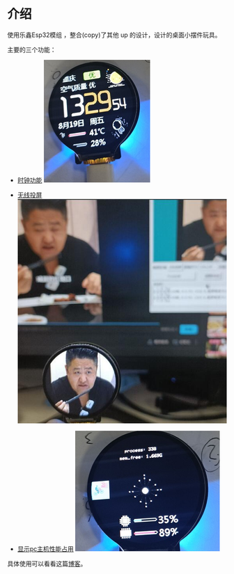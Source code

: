 # 介绍

使用乐鑫Esp32模组 ，整合(copy)了其他 up 的设计，设计的桌面小摆件玩具。

主要的三个功能：

- [时钟功能](https://www.bilibili.com/video/BV1vB4y1r7YC?zw)
![](/image/3.jpg)	

- [无线投屏](https://gitee.com/superddg123/esp32-TFT?_from=gitee_search)
![](image/1.jpg)

- [显示pc主机性能占用](https://github.com/ShaderFallback/CpuRamGet)
![](./image/2.jpg)

具体使用可以看看这篇[博客](https://liangkang233.github.io/2022/08/桌面摆件/)。





